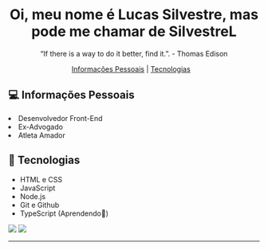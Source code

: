 <h1 align="center"> Oi, meu nome é Lucas Silvestre, mas pode me chamar de SilvestreL  </h1>

<p align="center">
“If there is a way to do it better, find it.”. - Thomas Edison <br/>



</p>

<p align="center">
  <a href="#-Informações Pessoais">Informações Pessoais</a>&nbsp;| 
  <a href="#-tecnologias">Tecnologias</a>&nbsp;&nbsp;&nbsp;
</p>

## 💻 Informações Pessoais
<li>Desenvolvedor Front-End
<li> Ex-Advogado
<li> Atleta Amador

## 🚀 Tecnologias

- HTML e CSS
- JavaScript
- Node.js
- Git e Github
 - TypeScript (Aprendendo📖)


[<img src="https://camo.githubusercontent.com/c00f87aeebbec37f3ee0857cc4c20b21fefde8a96caf4744383ebfe44a47fe3f/68747470733a2f2f696d672e736869656c64732e696f2f62616467652f2d4c696e6b6564496e2d2532333030373742353f7374796c653d666f722d7468652d6261646765266c6f676f3d6c696e6b6564696e266c6f676f436f6c6f723d7768697465" data-canonical-src="https://img.shields.io/badge/-LinkedIn-%230077B5?style=for-the-badge&amp;
logo=linkedin&amp;logoColor=white" style="max-width: 100%;">](https://www.linkedin.com/in/lucassilvestree) [<img src="https://camo.githubusercontent.com/acaa286597b43c96dc02b69b90de15a65c52063e31835b763a061cc815f64bac/68747470733a2f2f696d672e736869656c64732e696f2f62616467652f2d496e7374616772616d2d2532334534343035463f7374796c653d666f722d7468652d6261646765266c6f676f3d696e7374616772616d266c6f676f436f6c6f723d7768697465" data-canonical-src="https://img.shields.io/badge/-Instagram-%23E4405F?style=for-the-badge&amp;logo=instagram&amp;logoColor=white" style="max-width: 100%;">](https://instagram.com/lucassilvestree) 

---
